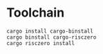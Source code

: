 # Toolchain

```console
cargo install cargo-binstall
cargo binstall cargo-risczero
cargo risczero install
```
